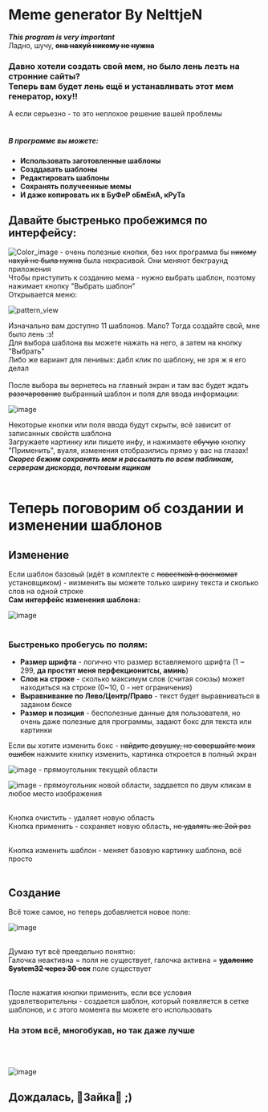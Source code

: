 # Meme generator By NelttjeN

__*This program is very important*__ <br>
Ладно, шучу, <strong><s>она нахуй никому не нужна</s></strong><br> 
<h3>
Давно хотели создать свой мем, но было лень лезть на стронние сайты?<br>
Теперь вам будет лень ещё и устанавливать этот мем генератор, юху!!
</h3>
А если серьезно - то это неплохое решение вашей проблемы<br><br>
<h5>В программе вы можете:</h5>
<ul>
    <strong>
  <li>Использовать заготовленные шаблоны</li>
  <li>Созддавать шаблоны</li>
  <li>Редактировать шаблоны</li>
  <li>Сохранять получеенные мемы</li>
  <li>И даже копировать их в <strong>БуФеР оБмЕнА, кРуТа</strong></li>
    </strong>
</ul>

<h2>Давайте быстренько пробежимся по интерфейсу:</h2>

![Color_image](https://user-images.githubusercontent.com/56304748/141602681-8aa77d48-1f9b-40e9-8658-f75c4bf054db.png) - очень полезные кнопки, без них программа бы <s>никому нахуй не была нужна</s> была некрасивой. Они меняют бекграунд приложения<br>
Чтобы приступить к созданию мема - нужно выбрать шаблон, поэтому нажимает кнопку "Выбрать шаблон"<br>
Открывается меню:<br>

![pattern_view](https://user-images.githubusercontent.com/56304748/141602813-1667a300-5b18-47aa-a4a3-bb79e0f51685.png)
<br>

Изначально вам доступно 11 шаблонов. Мало? Тогда создайте свой, мне было лень :з!<br>
Для выбора шаблона вы можете нажать на него, а затем на кнопку "Выбрать"<br>
Либо же вариант для ленивых: дабл клик по шаблону, не зря ж я его делал<br><br>
После выбора вы вернетесь на главный экран и там вас будет ждать <s>разочарование</s> выбранный шаблон и поля для ввода информации:<br>

![image](https://user-images.githubusercontent.com/56304748/141602894-c0dec58e-1793-4304-ae0b-9629bc4a662c.png)
<br>

Некоторые кнопки или поля ввода будут скрыты, всё зависит от записанных свойств шаблона<br>
Загружаете картинку или пишете инфу, и нажимаете <s>ебучую</s> кнопку "Применить", вуаля, изменения отобразились прямо у вас на глазах!<br>
__*Скорее бежим сохранять мем и рассылать по всем пабликам, серверам дискорда, почтовым ящикам*__<br><br>

<h1>Теперь поговорим об создании и изменении шаблонов</h1>

<h2>Изменение</h2>
Если шаблон базовый (идёт в комплекте с <s>повесткой в военкомат</s> установщиком) - иизменить вы можете только ширину текста и сколько слов на одной строке<br>
<strong>Сам интерфейс изменения шаблона:</strong><br>

![image](https://user-images.githubusercontent.com/56304748/141603293-b97fc228-72c6-49bf-9c62-3ba754d21df4.png)
<br><br>

<h3>Быстренько пробегусь по полям:</h3>
<ul>
  <li><b>Размер шрифта</b> - логично что размер вставляемого шрифта (1 ~ 299, <b>да простят меня перфекционитсы, аминь</b>)</li>
  <li><b>Слов на строке</b> - сколько максимум слов (считая союзы) может находиться на строке (0~10, 0 - нет ограничения)</li>
  <li><b>Выравнивание по Лево/Центр/Право</b> - текст будет выравниваться в заданом боксе</li>
  <li><b>Размер и позиция</b> - бесполезные данные для пользователя, но очень даже полезные для программы, задают бокс для текста или картинки</li>
</ul>
Если вы хотите изменить бокс - <s>найдите девушку, не совершайте моих ошибок</s> нажмите книпку изменить, картинка откроется в полный экран<br>

![image](https://user-images.githubusercontent.com/56304748/141603619-f02e9b12-0a4d-4fd5-b5f7-229dd5cc58d8.png) - прямоугольник текущей области

![image](https://user-images.githubusercontent.com/56304748/141603626-f66c90f0-deb1-4cba-8911-9511f6d0b995.png) - прямоугольник новой области, заддается по двум кликам в любое место изображения<br><br>

Кнопка очистить - удаляет новую область<br>
Кнопка применить - сохраняет новую область, <s>не удалять же 2ой раз</s><br><br>

Кнопка изменить шаблон - меняет базовую картинку шаблона, всё просто<br><br>

<h2>Создание</h2>

Всё тоже самое, но теперь добавляется новое поле:<br>

![image](https://user-images.githubusercontent.com/56304748/141603837-e871391a-47e9-4254-820c-15acf8ec7b5e.png)
<br><br>

Думаю тут всё преедельно понятно:<br>
Галочка неактивна = поля не существует, галочка активна = <b><s>удаление System32 через 30 сек</b></s> поле существует<br><br>

После нажатия кнопки применить, если все условия удовлетворительны - создается шаблон, который появляется в сетке шаблонов, и с этого момента вы можете его использовать

<h3>На этом всё, многобукав, но так даже лучше</h3><br><br>

![image](https://user-images.githubusercontent.com/56304748/141603928-af06ff6b-45d5-45ec-a54b-8dd074826017.png)
<br>
<h2>Дождалась, 🐰Зайка🐰 ;)</h2>
